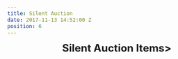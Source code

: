```yaml
---
title: Silent Auction
date: 2017-11-13 14:52:00 Z
position: 6
---
```


<html>
<div style="text-align: center;">
<b>
<font size="5">Silent Auction Items></font>
</div>